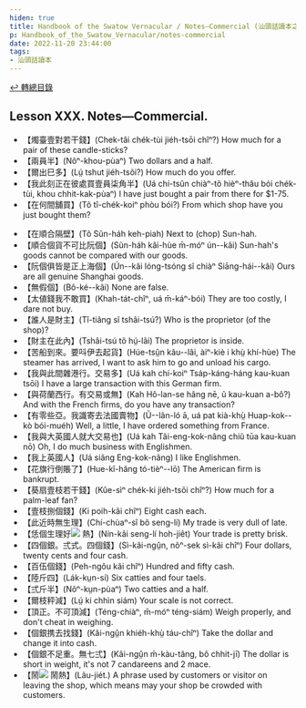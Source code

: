 ```yaml
---
hiden: true
title: Handbook of the Swatow Vernacular / Notes—Commercial (汕頭話讀本之商業(補))
p: Handbook_of_the_Swatow_Vernacular/notes-commercial
date: 2022-11-20 23:44:00
tags: 
- 汕頭話讀本
---
```


[↩️ 轉總目錄](/Handbook_of_the_Swatow_Vernacular)

## Lesson XXX. Notes—Commercial.

* 【燭臺壹對若干錢】(Chek-tâi chék-tùi jiéh-tsōi chîⁿ?) How much for a pair of these candle-sticks?
* 【兩員半】(Nõⁿ-khou-pùaⁿ) Two dollars and a half.
* 【爾出巳多】(Lṳ́ tshut jiéh-tsõi?) How much do you offer.
* 【我此刻正在彼處買壹員柒角半】(Uá chí-tsûn chiàⁿ-tõ hièⁿ-thâu bói chék-tùi, khou chhit-kak-pùaⁿ) I have just bought a pair from there for $1-75.
* 【在何間舖買】(Tõ tî-chék-koiⁿ phòu bói?) From which shop have you just bought them?
<!--more-->
* 【在順合隔壁】(Tõ Sũn-háh keh-piah) Next to (chop) Sun-hah.
* 【順合個貨不可比阮個】(Sũn-háh kâi-hùe m̄-móⁿ ún--kâi) Sun-hah's goods cannot be compared with our goods.
* 【阮個俱皆是正上海個】(Ún--kâi lóng-tsóng sĩ chiàⁿ Siāng-hái--kâi) Ours are all genuine Shanghai goods.
* 【無假個】(Bô-ké--kâi) None are false.
* 【太値錢我不敢買】(Khah-tát-chîⁿ, uá m̄-káⁿ-bói) They are too costly, I dare not buy.
* 【誰人是財主】(Tî-tiâng sĩ tshâi-tsú?) Who is the proprietor (of the shop)?
* 【財主在此內】(Tshâi-tsú tõ hṳ́-lãi) The proprietor is inside.
* 【苦船到來。要呌伊去起貨】(Húe-tsṳ̂n kâu--lâi, àiⁿ-kiè i khṳ̀ khí-hùe) The steamer has arrived, I want to ask him to go and unload his cargo.
* 【我與此間雜港行。交易多】(Uá kah chí-koiⁿ Tsáp-káng-háng kau-kuan tsōi) I have a large transaction with this German firm.
* 【與荷蘭西行。有交易或無】(Kah Hô-lan-se hâng nē, ũ kau-kuan a-bô?) And with the French firms, do you have any transaction?
* 【有零些亞。我識寄去法國賣物】(Ũ--lân-ló ā, uá pat kià-khṳ̀ Huap-kok--kò bói-muéh) Well, a little, I have ordered something from France.
* 【我與大英國人就大交易也】(Uá kah Tãi-eng-kok-nâng chiũ tūa kau-kuan nō) Oh, I do much business with Englishmen.
* 【我上英國人】(Uá siãng Eng-kok-nâng) I like Englishmen.
* 【花旗行倒賬了】(Hue-kî-hâng tó-tièⁿ--lō) The American firm is bankrupt.
* 【葵扇壹枝若干錢】(Kûe-sìⁿ chék-ki jiéh-tsōi chîⁿ?) How much for a palm-leaf fan?
* 【壹枝捌個錢】(Ki poih-kâi chîⁿ) Eight cash each.
* 【此近時無生理】(Chí-chùaⁿ-sî bô seng-lí) My trade is very dull of late.
* 【恁個生理好![](https://glyphwiki.org/glyph/u24360.50px.png) 熱】(Nín-kâi seng-lí hoh-jiêt) Your trade is pretty brisk.
* 【四個銀。弍式。四個錢】(Sì-kâi-ngṳ̂n, nõⁿ-sek sì-kâi chîⁿ) Four dollars, twenty cents and four cash.
* 【百伍個錢】(Peh-ngõu kâi chîⁿ) Hundred and fifty cash.
* 【陸斤四】(Lák-kṳn-si) Six catties and four taels.
* 【弍斤半】(Nõⁿ-kṳn-pùaⁿ) Two catties and a half.
* 【爾枝秤減】(Lṳ́ ki chhìn siám) Your scale is not correct.
* 【頂正。不可頂減】(Téng-chiàⁿ, m̄-móⁿ téng-siám) Weigh properly, and don't cheat in weighing.
* 【個銀携去找錢】(Kâi-ngṳ̂n khiéh-khṳ̀ táu-chîⁿ) Take the dollar and change it into cash.
* 【個銀不足重。無七弍】(Kâi-ngṳ̂n m̄-kàu-tãng, bô chhit-jī) The dollar is short in weight, it's not 7 candareens and 2 mace.
* 【鬧![](https://glyphwiki.org/glyph/u24360.50px.png) 鬧熱】(Lãu-jiét.) A phrase used by customers or visitor on leaving the shop, which means may your shop be crowded with customers.
